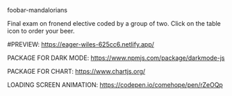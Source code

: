 foobar-mandalorians 

Final exam on fronend elective coded by a group of two.
Click on the table icon to order your beer.

#PREVIEW:
https://eager-wiles-625cc6.netlify.app/

PACKAGE FOR DARK MODE:
https://www.npmjs.com/package/darkmode-js

PACKAGE FOR CHART:
https://www.chartjs.org/

LOADING SCREEN ANIMATION:
https://codepen.io/comehope/pen/rZeOQp
